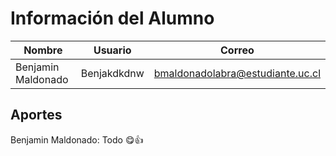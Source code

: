 # Información del Alumno

| Nombre | Usuario | Correo |
|----------|----------|----------|
| Benjamin Maldonado | Benjakdkdnw | <bmaldonadolabra@estudiante.uc.cl> |

## Aportes

Benjamin Maldonado: Todo 😋👍
